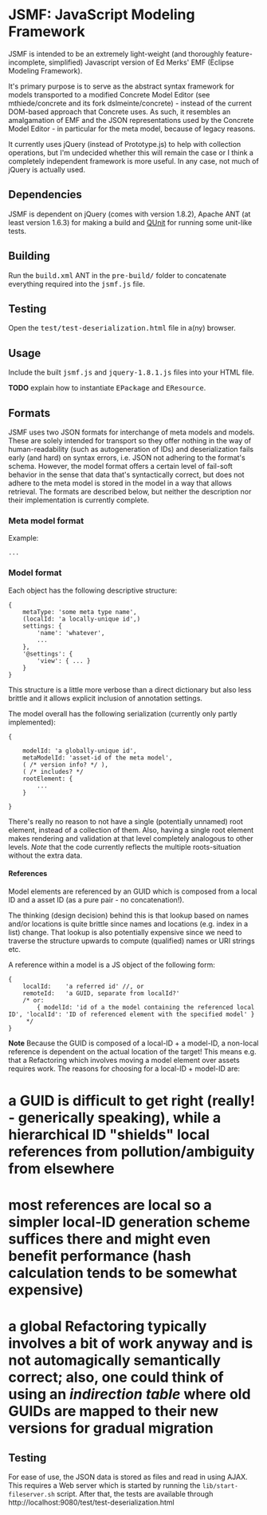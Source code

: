 JSMF: JavaScript Modeling Framework
===================================

JSMF is intended to be an extremely light-weight (and thoroughly feature-incomplete, simplified) Javascript version of Ed Merks' EMF (Eclipse Modeling Framework).

It's primary purpose is to serve as the abstract syntax framework for models transported to a modified Concrete Model Editor (see mthiede/concrete and its fork dslmeinte/concrete) - instead of the current DOM-based approach that Concrete uses.
As such, it resembles an amalgamation of EMF and the JSON representations used by the Concrete Model Editor - in particular for the meta model, because of legacy reasons.

It currently uses jQuery (instead of Prototype.js) to help with collection operations, but I'm undecided whether this will remain the case or I think a completely independent framework is more useful.
In any case, not much of jQuery is actually used.


## Dependencies

JSMF is dependent on jQuery (comes with version 1.8.2), Apache ANT (at least version 1.6.3) for making a build and [QUnit](http://qunitjs.com/) for running some unit-like tests.

## Building

Run the <tt>build.xml</tt> ANT in the <tt>pre-build/</tt> folder to concatenate everything required into the <tt>jsmf.js</tt> file.

## Testing

Open the <tt>test/test-deserialization.html</tt> file in a(ny) browser.

## Usage

Include the built <tt>jsmf.js</tt> and <tt>jquery-1.8.1.js</tt> files into your HTML file.

**TODO** explain how to instantiate <tt>EPackage</tt> and <tt>EResource</tt>.

## Formats

JSMF uses two JSON formats for interchange of meta models and models.
These are solely intended for transport so they offer nothing in the way of human-readability (such as autogeneration of IDs) and deserialization fails early (and hard) on syntax errors, i.e. JSON not adhering to the format's schema.
However, the model format offers a certain level of fail-soft behavior in the sense that data that's syntactically correct, but does not adhere to the meta model is stored in the model in a way that allows retrieval.
The formats are described below, but neither the description nor their implementation is currently complete.


### Meta model format

Example:
```
...
```

### Model format

Each object has the following descriptive structure:
```
{
	metaType: 'some meta type name',
	(localId: 'a locally-unique id',)
	settings: {
		'name': 'whatever',
		...
	},
	'@settings': {
		'view': { ... }
	}
}
```
This structure is a little more verbose than a direct dictionary but also less brittle and it allows explicit inclusion of annotation settings.

The model overall has the following serialization (currently only partly implemented):
```
{

	modelId: 'a globally-unique id',
	metaModelId: 'asset-id of the meta model',
	( /* version info? */ ),
	( /* includes? */
	rootElement: {
		...
	}

}
```
There's really no reason to not have a single (potentially unnamed) root element, instead of a collection of them.
Also, having a single root element makes rendering and validation at that level completely analogous to other levels.
*Note* that the code currently reflects the multiple roots-situation without the extra data.


#### References

Model elements are referenced by an GUID which is composed from a local ID and a asset ID (as a pure pair - no concatenation!).

The thinking (design decision) behind this is that lookup based on names and/or locations is quite brittle since names and locations (e.g. index in a list) change.
That lookup is also potentially expensive since we need to traverse the structure upwards to compute (qualified) names or URI strings etc.

A reference within a model is a JS object of the following form:

```
{
	localId:	'a referred id' //, or
	remoteId:	'a GUID, separate from localId?'
	/* or:
		{ modelId: 'id of a the model containing the referenced local ID', 'localId': 'ID of referenced element with the specified model' }
	 */
}
```

**Note** Because the GUID is composed of a local-ID + a model-ID, a non-local reference is dependent on the actual location of the target!
This means e.g. that a Refactoring which involves moving a model element over assets requires work.
The reasons for choosing for a local-ID + model-ID are:
# a GUID is difficult to get right (really! - generically speaking), while a hierarchical ID "shields" local references from pollution/ambiguity from elsewhere
# most references are local so a simpler local-ID generation scheme suffices there and might even benefit performance (hash calculation tends to be somewhat expensive)
# a global Refactoring typically involves a bit of work anyway and is not automagically semantically correct; also, one could think of using an _indirection table_ where old GUIDs are mapped to their new versions for gradual migration


## Testing

For ease of use, the JSON data is stored as files and read in using AJAX.
This requires a Web server which is started by running the ```lib/start-fileserver.sh``` script.
After that, the tests are available through http://localhost:9080/test/test-deserialization.html

